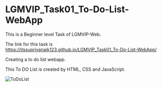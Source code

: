 # LGMVIP_Task01_To-Do-List-WebApp
This is a Beginner level Task of LGMVIP-Web.

The link for this task is https://itssupriyanaik123.github.io/LGMVIP_Task01_To-Do-List-WebApp/

Creating a to do list webapp.

This To DO List is created by HTML, CSS and JavaScript.

![ToDoList](https://user-images.githubusercontent.com/85254301/200637459-cedde863-c7b6-463d-bdb2-12ac738122c9.png)
